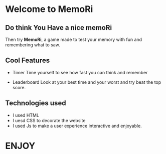 # Welcome to MemoRi

## Do think You Have a nice memoRi

Then try **MemoRi**, a game made to test your memory with fun and remembering what to saw.

## Cool Features
- Timer
Time yourself to see how fast you can think and remember

- Leaderboard
Look at your best time and your worst and try beat the top score.

## Technologies used
- I used HTML 
- I uesd CSS to decorate the website
- I used Js to make a user experience interactive and enjoyable.

# ENJOY
